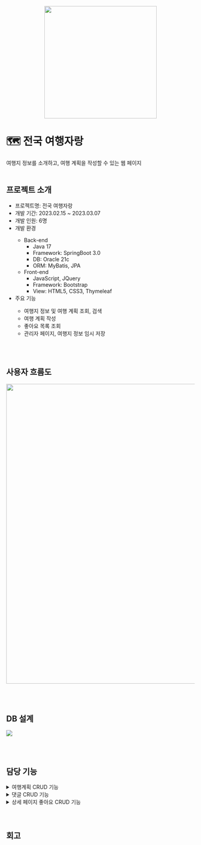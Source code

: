 <p align="center">
  <img src="https://github.com/yy-ham/Trip-Contest/assets/118264054/bca2943a-fd50-40d9-b868-f1dae67182e0" width="300">
</p>

# 🗺 전국 여행자랑
여행지 정보를 소개하고, 여행 계획을 작성할 수 있는 웹 페이지
<br>
<br>

<h2>프로젝트 소개</h2>
<ul>
  <li>프로젝트명: 전국 여행자랑</li>
  <li>개발 기간: 2023.02.15 ~ 2023.03.07</li>
  <li>개발 인원: 6명</li>
  <li>개발 환경</li>
  <ul>
    <li>Back-end
      <ul>
        <li>Java 17</li>
        <li>Framework: SpringBoot 3.0</li>
        <li>DB: Oracle 21c</li>
        <li>ORM: MyBatis, JPA</li>
      </ul>
    </li>
    <li>Front-end
      <ul>
        <li>JavaScript, JQuery</li>
        <li>Framework: Bootstrap</li>
        <li>View: HTML5, CSS3, Thymeleaf</li>
      </ul>
    </li>
  </ul>
  <li>주요 기능</li>
    <ul>
      <li>여행지 정보 및 여행 계획 조회, 검색</li>
      <li>여행 계획 작성</li>
      <li>좋아요 목록 조회</li>
      <li>관리자 페이지, 여행지 정보 임시 저장</li>
    </ul>
</ul>
<br>
<br>

<h2>사용자 흐름도</h2>
<p>
  <img src="https://github.com/yy-ham/Trip-Contest/assets/118264054/35973d15-69cf-4577-97b9-31eb1ddbbee9" width="800">
</p>
<br>
<br>

<h2>DB 설계</h2>
<p>
  <img src="https://github.com/yy-ham/Trip-Contest/assets/118264054/7e365f35-d943-420b-a481-0c4d1577a867">
</p>
<br>
<br>

<h2>담당 기능</h2>
<details>
  <summary>여행계획 CRUD 기능</summary>
  <br>
  1. 여행 계획 목록 페이지
  <p>
    <img src="https://github.com/yy-ham/Trip-Contest/assets/118264054/cac5286a-6e07-469e-a15b-08ba31851c5b">
  </p>
  <br>
  
  2. 여행 계획 상세 페이지
  <p>
    <img src="https://github.com/yy-ham/Trip-Contest/assets/118264054/1df9d5d1-8f58-4a65-87ab-3d9f96d595ed">
  </p>
  <br>
  
  3. 여행 계획 작성 페이지
  <p>
    <img src="https://github.com/yy-ham/Trip-Contest/assets/118264054/deeccd8f-999c-46ed-9221-a91f9585eea4">
  </p>
  <br>

  
  4. 여행 계획 수정 페이지
  <p>
  
  </p>
  <br>
</details>
<details>
  <summary>댓글 CRUD 기능</summary>
  댓글
</details>
<details>
  <summary>상세 페이지 좋아요 CRUD 기능</summary>
  여행계획
</details>
<br>
<br>

<h2>회고</h2>

